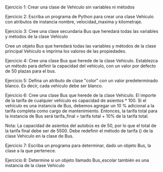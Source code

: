 Ejercicio 1: 
Crear una clase de Vehiculo sin variables ni métodos

Ejercicio 2: 
Escriba un programa de Python para crear una clase Vehiculo con atributos de instancia nombre, velocidad_maxima y kilometraje.

Ejercicio 3: 
Cree una clase secundaria Bus que heredará todas las variables y métodos de la clase Vehiculo

Cree un objeto Bus que heredará todas las variables y métodos de la clase principal Vehiculo e imprima los valores de las propiedades.

Ejercicio 4: 
Cree una clase Bus que herede de la clase Vehiculo. 
Establezca un método para definir la capacidad del vehículo, con un valor por defecto de 50 plazas para el bus.

Ejercicio 5: 
Defina un atributo de clase "color" con un valor predeterminado blanco. Es decir, cada vehículo debe ser blanco.

Ejercicio 6:
Cree una clase Bus que herede de la clase Vehiculo. El importe de la tarifa de cualquier vehículo es capacidad de asientos * 100. 
Si el vehículo es una instancia de Bus, debemos agregar un 10 % adicional a la tarifa completa como cargo de mantenimiento. 
Entonces, la tarifa total para la instancia de Bus será 
tarifa_final = tarifa total + 10% de la tarifa total.

Nota: La capacidad de asientos del autobús es de 50, por lo que el total de la tarifa final debe ser de 5500. Debe redefinir el método de tarifa () de la clase Vehiculo en la clase de Bus.

Ejercicio 7:
Escriba un programa para determinar, dado un objeto Bus,  la clase a la que pertenece.

Ejercicio 8: 
Determine si un objeto llamado Bus_escolar también es una instancia de la clase Vehiculo